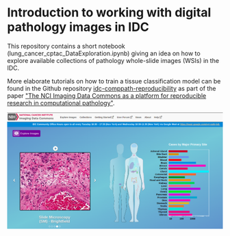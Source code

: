 # Introduction to working with digital pathology images in IDC
This repository contains a short notebook (lung_cancer_cptac_DataExploration.ipynb) giving an idea on how to explore available collections of pathology whole-slide images (WSIs) in the IDC. 

More elaborate tutorials on how to train a tissue classification model can be found in the Github repository [idc-comppath-reproducibility](https://github.com/ImagingDataCommons/idc-comppath-reproducibility) as part of the paper ["The NCI Imaging Data Commons as a platform for reproducible research in computational pathology"](https://doi.org/10.1016/j.cmpb.2023.107839).

<img src="IDCportal.png" width="700"/>
